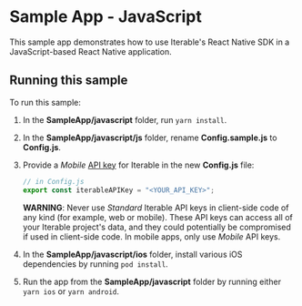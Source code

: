 # Sample App - JavaScript

This sample app demonstrates how to use Iterable's React Native SDK in a
JavaScript-based React Native application.

## Running this sample

To run this sample:

1. In the **SampleApp/javascript** folder, run `yarn install`.

2. In the **SampleApp/javascript/js** folder, rename **Config.sample.js** to
   **Config.js**.

3. Provide a _Mobile_ [API key](https://support.iterable.com/hc/articles/360043464871) 
   for Iterable in the new **Config.js** file:

	```javascript
	// in Config.js
	export const iterableAPIKey = "<YOUR_API_KEY>";
	```

	**WARNING**: Never use _Standard_ Iterable API keys in client-side
	code of any kind (for example, web or mobile). These API keys can access all
	of your Iterable project's data, and they could potentially be compromised if
	used in client-side code. In mobile apps, only use _Mobile_ API keys.

4. In the **SampleApp/javascript/ios** folder, install various iOS dependencies
   by running `pod install`.

5. Run the app from the **SampleApp/javascript** folder by running either
   `yarn ios` or `yarn android`.

